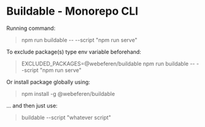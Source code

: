 # Buildable - Monorepo CLI

Running command:
> npm run buildable -- --script "npm run serve"

To exclude package(s) type env variable beforehand:
> EXCLUDED_PACKAGES=@webeferen/buildable npm run buildable -- --script "npm run serve"

Or install package globally using:
> npm install -g @webeferen/buildable

... and then just use:
> buildable --script "whatever script"
